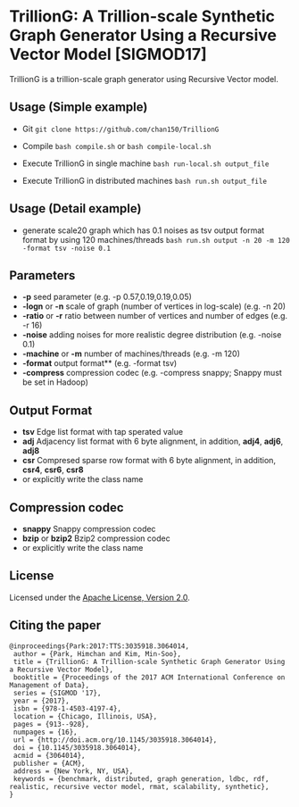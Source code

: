 # TrillionG: A Trillion-scale Synthetic Graph Generator Using a Recursive Vector Model [SIGMOD17]
TrillionG is a trillion-scale graph generator using Recursive Vector model.

## Usage (Simple example)
 - Git
``
git clone https://github.com/chan150/TrillionG
`` 

 - Compile 
``
bash compile.sh
``
or 
``
bash compile-local.sh
``

 - Execute TrillionG in single machine
``
bash run-local.sh output_file
``

 - Execute TrillionG in distributed machines
``
bash run.sh output_file
``

## Usage (Detail example)
 - generate scale20 graph which has 0.1 noises as tsv output format format by using 120 machines/threads 
``
bash run.sh output -n 20 -m 120 -format tsv -noise 0.1
``


## Parameters
 - **-p** seed parameter (e.g. -p 0.57,0.19,0.19,0.05)
 - **-logn** or **-n** scale of graph (number of vertices in log-scale) (e.g. -n 20)
 - **-ratio** or **-r** ratio between number of vertices and number of edges (e.g. -r 16)
 - **-noise** adding noises for more realistic degree distribution (e.g. -noise 0.1) 
 - **-machine** or **-m** number of machines/threads (e.g. -m 120)
 - **-format** output format** (e.g. -format tsv)
 - **-compress** compression codec (e.g. -compress snappy; Snappy must be set in Hadoop)

## Output Format
 - **tsv** Edge list format with tap sperated value 
 - **adj** Adjacency list format with 6 byte alignment, in addition, **adj4**, **adj6**, **adj8**
 - **csr** Compresed sparse row format with 6 byte alignment, in addition, **csr4**, **csr6**, **csr8**
 - or explicitly write the class name

## Compression codec
 - **snappy** Snappy compression codec
 - **bzip** or **bzip2** Bzip2 compression codec
 - or explicitly write the class name
 
## License
Licensed under the [Apache License, Version 2.0](http://www.apache.org/licenses/LICENSE-2.0).

## Citing the paper

```
@inproceedings{Park:2017:TTS:3035918.3064014,
 author = {Park, Himchan and Kim, Min-Soo},
 title = {TrillionG: A Trillion-scale Synthetic Graph Generator Using a Recursive Vector Model},
 booktitle = {Proceedings of the 2017 ACM International Conference on Management of Data},
 series = {SIGMOD '17},
 year = {2017},
 isbn = {978-1-4503-4197-4},
 location = {Chicago, Illinois, USA},
 pages = {913--928},
 numpages = {16},
 url = {http://doi.acm.org/10.1145/3035918.3064014},
 doi = {10.1145/3035918.3064014},
 acmid = {3064014},
 publisher = {ACM},
 address = {New York, NY, USA},
 keywords = {benchmark, distributed, graph generation, ldbc, rdf, realistic, recursive vector model, rmat, scalability, synthetic},
} 
```
